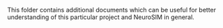 This folder contains additional documents which can be useful for better understanding of this particular project and NeuroSIM in general.
